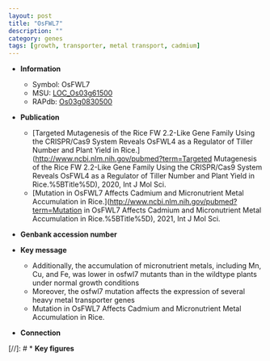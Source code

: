 ```yaml
---
layout: post
title: "OsFWL7"
description: ""
category: genes
tags: [growth, transporter, metal transport, cadmium]
---
```


* **Information**  
    + Symbol: OsFWL7  
    + MSU: [LOC_Os03g61500](http://rice.uga.edu/cgi-bin/ORF_infopage.cgi?orf=LOC_Os03g61500)  
    + RAPdb: [Os03g0830500](https://rapdb.dna.affrc.go.jp/locus/?name=Os03g0830500)  

* **Publication**  
    + [Targeted Mutagenesis of the Rice FW 2.2-Like Gene Family Using the CRISPR/Cas9 System Reveals OsFWL4 as a Regulator of Tiller Number and Plant Yield in Rice.](http://www.ncbi.nlm.nih.gov/pubmed?term=Targeted Mutagenesis of the Rice FW 2.2-Like Gene Family Using the CRISPR/Cas9 System Reveals OsFWL4 as a Regulator of Tiller Number and Plant Yield in Rice.%5BTitle%5D), 2020, Int J Mol Sci.
    + [Mutation in OsFWL7 Affects Cadmium and Micronutrient Metal Accumulation in Rice.](http://www.ncbi.nlm.nih.gov/pubmed?term=Mutation in OsFWL7 Affects Cadmium and Micronutrient Metal Accumulation in Rice.%5BTitle%5D), 2021, Int J Mol Sci.

* **Genbank accession number**  

* **Key message**  
    + Additionally, the accumulation of micronutrient metals, including Mn, Cu, and Fe, was lower in osfwl7 mutants than in the wildtype plants under normal growth conditions
    + Moreover, the osfwl7 mutation affects the expression of several heavy metal transporter genes
    + Mutation in OsFWL7 Affects Cadmium and Micronutrient Metal Accumulation in Rice.

* **Connection**  

[//]: # * **Key figures**  


